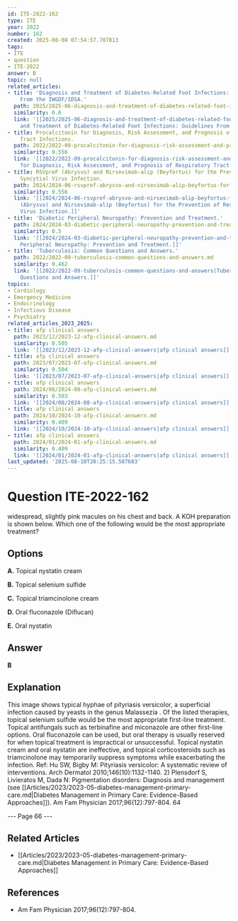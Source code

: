 ```yaml
---
id: ITE-2022-162
type: ITE
year: 2022
number: 162
created: 2025-08-08 07:54:57.707813
tags:
- ITE
- question
- ITE-2022
answer: B
topic: null
related_articles:
- title: 'Diagnosis and Treatment of Diabetes-Related Foot Infections: Guidelines
    From the IWGDF/IDSA.'
  path: 2025/2025-06-diagnosis-and-treatment-of-diabetes-related-foot-infections.md
  similarity: 0.6
  link: '[[2025/2025-06-diagnosis-and-treatment-of-diabetes-related-foot-infections|Diagnosis
    and Treatment of Diabetes-Related Foot Infections: Guidelines From the IWGDF/IDSA.]]'
- title: Procalcitonin for Diagnosis, Risk Assessment, and Prognosis of Respiratory
    Tract Infections.
  path: 2022/2022-09-procalcitonin-for-diagnosis-risk-assessment-and-prognosis-of.md
  similarity: 0.556
  link: '[[2022/2022-09-procalcitonin-for-diagnosis-risk-assessment-and-prognosis-of|Procalcitonin
    for Diagnosis, Risk Assessment, and Prognosis of Respiratory Tract Infections.]]'
- title: RSVpreF (Abrysvo) and Nirsevimab-alip (Beyfortus) for the Prevention of Respiratory
    Syncytial Virus Infection.
  path: 2024/2024-06-rsvpref-abrysvo-and-nirsevimab-alip-beyfortus-for-the-preven.md
  similarity: 0.556
  link: '[[2024/2024-06-rsvpref-abrysvo-and-nirsevimab-alip-beyfortus-for-the-preven|RSVpreF
    (Abrysvo) and Nirsevimab-alip (Beyfortus) for the Prevention of Respiratory Syncytial
    Virus Infection.]]'
- title: 'Diabetic Peripheral Neuropathy: Prevention and Treatment.'
  path: 2024/2024-03-diabetic-peripheral-neuropathy-prevention-and-treatment.md
  similarity: 0.5
  link: '[[2024/2024-03-diabetic-peripheral-neuropathy-prevention-and-treatment|Diabetic
    Peripheral Neuropathy: Prevention and Treatment.]]'
- title: 'Tuberculosis: Common Questions and Answers.'
  path: 2022/2022-09-tuberculosis-common-questions-and-answers.md
  similarity: 0.462
  link: '[[2022/2022-09-tuberculosis-common-questions-and-answers|Tuberculosis: Common
    Questions and Answers.]]'
topics:
- Cardiology
- Emergency Medicine
- Endocrinology
- Infectious Disease
- Psychiatry
related_articles_2023_2025:
- title: afp clinical answers
  path: 2023/12/2023-12-afp-clinical-answers.md
  similarity: 0.505
  link: '[[2023/12/2023-12-afp-clinical-answers|afp clinical answers]]'
- title: afp clinical answers
  path: 2023/07/2023-07-afp-clinical-answers.md
  similarity: 0.504
  link: '[[2023/07/2023-07-afp-clinical-answers|afp clinical answers]]'
- title: afp clinical answers
  path: 2024/08/2024-08-afp-clinical-answers.md
  similarity: 0.503
  link: '[[2024/08/2024-08-afp-clinical-answers|afp clinical answers]]'
- title: afp clinical answers
  path: 2024/10/2024-10-afp-clinical-answers.md
  similarity: 0.409
  link: '[[2024/10/2024-10-afp-clinical-answers|afp clinical answers]]'
- title: afp clinical answers
  path: 2024/01/2024-01-afp-clinical-answers.md
  similarity: 0.409
  link: '[[2024/01/2024-01-afp-clinical-answers|afp clinical answers]]'
last_updated: '2025-08-10T20:25:15.587683'
---
```


# Question ITE-2022-162

widespread, slightly pink macules on his chest and back. A KOH preparation is shown below. Which one of the following would be the most appropriate treatment?

## Options

**A.** Topical nystatin cream

**B.** Topical selenium sulfide

**C.** Topical triamcinolone cream

**D.** Oral fluconazole (Diflucan)

**E.** Oral nystatin

## Answer

**B**

## Explanation

This image shows typical hyphae of pityriasis versicolor, a superficial infection caused by yeasts in the
genus Malassezia . Of the listed therapies, topical selenium sulfide would be the most appropriate first-line
treatment. Topical antifungals such as terbinafine and miconazole are other first-line options. Oral
fluconazole can be used, but oral therapy is usually reserved for when topical treatment is impractical or
unsuccessful. Topical nystatin cream and oral nystatin are ineffective, and topical corticosteroids such as
triamcinolone may temporarily suppress symptoms while exacerbating the infection.
Ref: Hu SW, Bigby M: Pityriasis versicolor: A systematic review of interventions. Arch Dermatol  2010;146(10):1132-1140.
2) Plensdorf S, Livieratos M, Dada N: Pigmentation disorders: Diagnosis and management (see [[Articles/2023/2023-05-diabetes-management-primary-care.md|Diabetes Management in Primary Care: Evidence-Based Approaches]]). Am Fam Physician
2017;96(12):797-804.
64

--- Page 66 ---



## Related Articles

- [[Articles/2023/2023-05-diabetes-management-primary-care.md|Diabetes Management in Primary Care: Evidence-Based Approaches]]

## References

- Am Fam Physician
2017;96(12):797-804.
